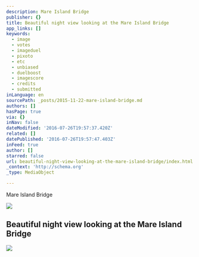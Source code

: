 ```yaml
---
description: Mare Island Bridge
publisher: {}
title: Beautiful night view looking at the Mare Island Bridge
app_links: []
keywords:
  - image
  - votes
  - imageduel
  - pixoto
  - etc
  - unbiased
  - duelboost
  - imagescore
  - credits
  - submitted
inLanguage: en
sourcePath: _posts/2015-11-22-mare-island-bridge.md
authors: []
hasPage: true
via: {}
inNav: false
dateModified: '2016-07-26T19:57:37.420Z'
related: []
datePublished: '2016-07-26T19:57:47.403Z'
inFeed: true
author: []
starred: false
url: beautiful-night-view-looking-at-the-mare-island-bridge/index.html
_context: 'http://schema.org'
_type: MediaObject

---
```

Mare Island Bridge

<article style=""><img src="https://s3-us-west-2.amazonaws.com/the-grid-img/p/7b32255321e80cb38f9db87a240cea2be78523a4.jpg" /><h1>Beautiful night view looking at the Mare Island Bridge</h1></article>

![](https://s3-us-west-2.amazonaws.com/the-grid-img/p/76098f55f7540223b8b9b7f3c3517480ce8d76e4.jpg)
